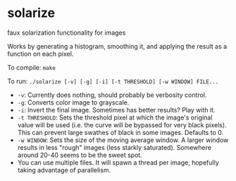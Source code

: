 # solarize
faux solarization functionality for images

Works by generating a histogram, smoothing it, and applying the result as a
function on each pixel.

To compile: ```make```

To run: ```./solarize [-v] [-g] [-i] [-t THRESHOLD] [-w WINDOW] FILE...```

* ```-v```: Currently does nothing, should probably be verbosity control.
* ```-g```: Converts color image to grayscale.
* ```-i```: Invert the final image. Sometimes has better results? Play with it.
* ```-t THRESHOLD```: Sets the threshold pixel at which the image's original
                      value will be used (i.e. the curve will be bypassed for
                      very black pixels). This can prevent large swathes of
                      black in some images. Defaults to 0.
* ```-w WINDOW```: Sets the size of the moving average window. A larger
                   window results in less "rough" images (less starkly
                   saturated). Somewhere around 20-40 seems to be the sweet
                   spot.
* You can use multiple files. It will spawn a thread per image, hopefully
  taking advantage of parallelism.
